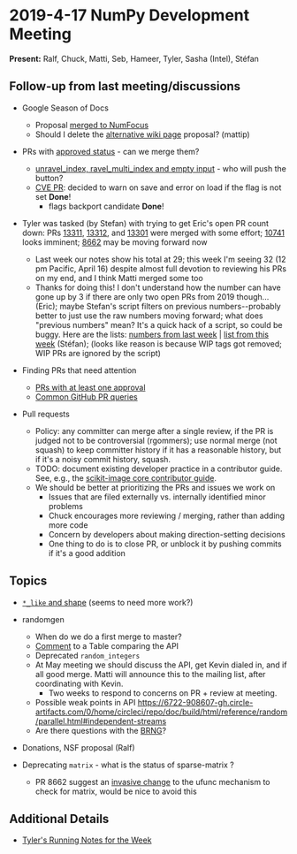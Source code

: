 # 2019-4-17 NumPy Development Meeting
**Present:** Ralf, Chuck, Matti, Seb, Hameer, Tyler, Sasha (Intel), Stéfan

## Follow-up from last meeting/discussions
- Google Season of Docs
  - Proposal [merged to NumFocus](https://github.com/numfocus/gsod/blob/master/2019/NumPy_ideas_list.md)
  - Should I delete the [alternative wiki page](https://github.com/numpy/numpy/wiki/Google-Season-of-Docs-2019) proposal? (mattip)
- PRs with [approved status](https://github.com/numpy/numpy/pulls?q=is%3Apr+is%3Aopen+review%3Aapproved) - can we merge them?
  - [unravel_index, ravel_multi_index and empty input](https://github.com/numpy/numpy/pull/11684) - who will push the button?
  - [CVE PR](https://github.com/numpy/numpy/pull/12889): decided to warn on save and error on load if the flag is not set **Done**!
    - flags backport candidate **Done**!
- Tyler was tasked (by Stefan) with trying to get Eric's open PR count down: PRs [13311](https://github.com/numpy/numpy/pull/13311), [13312](https://github.com/numpy/numpy/pull/13312), and [13301](https://github.com/numpy/numpy/pull/13301) were merged with some effort; [10741](https://github.com/numpy/numpy/pull/10741) looks imminent; [8662](https://github.com/numpy/numpy/pull/8662) may be moving forward now
  - Last week our notes show his total at 29; this week I'm seeing 32 (12 pm Pacific, April 16) despite almost full devotion to reviewing his PRs on my end, and I think Matti merged some too
  - Thanks for doing this! I don't understand how the number can have gone up by 3 if there are only two open PRs from 2019 though... (Eric); maybe Stefan's script filters on previous numbers--probably better to just use the raw numbers moving forward; what does "previous numbers" mean? It's a quick hack of a script, so could be buggy. Here are the lists: [numbers from last week](https://github.com/BIDS-numpy/docs/blob/master/status_meetings/status-2019-04-10.md#most-prs-open-per-developer) | [list from this week](https://hackmd.io/xCXdX_9-TcGGd8t-oi8-cQ) (Stéfan); (looks like reason is because WIP tags got removed; WIP PRs are ignored by the script)
- Finding PRs that need attention
    - [PRs with at least one approval](https://github.com/numpy/numpy/wiki/Github-Queries)
    - [Common GitHub PR queries](https://github.com/numpy/numpy/wiki/Github-Queries)

- Pull requests
  - Policy: any committer can merge after a single review, if the PR is judged not to be controversial (rgommers); use normal merge (not squash) to keep committer history if it has a reasonable history, but if it's a noisy commit history, squash.
  - TODO: document existing developer practice in a contributor guide. See, e.g., the [scikit-image core contributor guide](https://scikit-image.org/docs/stable/core_developer.html).
  - We should be better at prioritizing the PRs and issues we work on
      - Issues that are filed externally vs. internally identified minor problems
      - Chuck encourages more reviewing / merging, rather than adding more code
      - Concern by developers about making direction-setting decisions
      - One thing to do is to close PR, or unblock it by pushing commits if it's a good addition

## Topics

  - [`*_like` and shape](https://github.com/numpy/numpy/pull/13046) (seems to need more work?)

- randomgen
  - When do we do a first merge to master?
  - [Comment](https://github.com/numpy/numpy/pull/13163#issuecomment-483040375) to a Table comparing the API
  - Deprecated `random_integers`
  - At May meeting we should discuss the API, get Kevin dialed in, and if all good merge. Matti will announce this to the mailing list, after coordinating with Kevin.
      - Two weeks to respond to concerns on PR + review at meeting.
  - Possible weak points in API https://6722-908607-gh.circle-artifacts.com/0/home/circleci/repo/doc/build/html/reference/random/parallel.html#independent-streams
  - Are there questions with the [BRNG](https://6722-908607-gh.circle-artifacts.com/0/home/circleci/repo/doc/build/html/reference/random/brng/index.html)?

- Donations, NSF proposal (Ralf)
- Deprecating `matrix` - what is the status of sparse-matrix ?
  - PR 8662 suggest an [invasive change](https://github.com/numpy/numpy/pull/8662#discussion_r276089539) to the ufunc mechanism to check for matrix, would be nice to avoid this 
  
  
## Additional Details
- [Tyler's Running Notes for the Week](https://workflowy.com/s/for-april-17-2019/pbxuUdwjfpaGxQi5)
